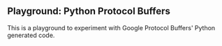 Playground: Python Protocol Buffers
-----------------------------------
This is a playground to experiment
with Google Protocol Buffers'
Python generated code.
